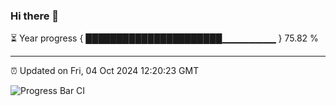 ### Hi there 👋

⏳ Year progress { ██████████████████████▁▁▁▁▁▁▁▁ } 75.82 %

---

⏰ Updated on Fri, 04 Oct 2024 12:20:23 GMT

![Progress Bar CI](https://github.com/code-lakshay/GitHub-Actions-Demo/workflows/Progress%20Bar%20CI/badge.svg)
